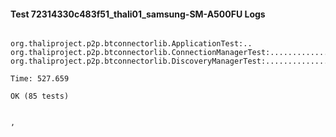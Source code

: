 #### Test 72314330c483f51_thali01_samsung-SM-A500FU Logs


```

org.thaliproject.p2p.btconnectorlib.ApplicationTest:..
org.thaliproject.p2p.btconnectorlib.ConnectionManagerTest:..........................
org.thaliproject.p2p.btconnectorlib.DiscoveryManagerTest:................................................

Time: 527.659

OK (85 tests)


,
```
